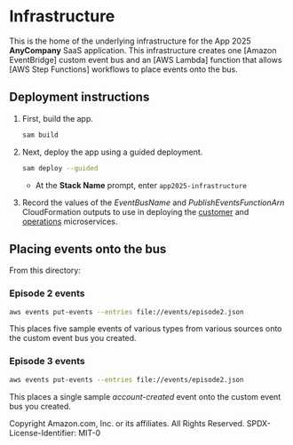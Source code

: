 # Infrastructure

This is the home of the underlying infrastructure for the App 2025 **AnyCompany** SaaS application. This infrastructure creates one [Amazon EventBridge] custom event bus and an [AWS Lambda] function that allows [AWS Step Functions] workflows to place events onto the bus.

## Deployment instructions

1. First, build the app.
    ```bash
    sam build
    ```
1. Next, deploy the app using a guided deployment.
    ```bash
    sam deploy --guided
    ```
    * At the **Stack Name** prompt, enter `app2025-infrastructure`
    
1. Record the values of the _EventBusName_ and _PublishEventsFunctionArn_ CloudFormation outputs to use in deploying the [customer][customer] and [operations][operations] microservices.

## Placing events onto the bus

From this directory:

### Episode 2 events

```bash
aws events put-events --entries file://events/episode2.json
```
This places five sample events of various types from various sources onto the custom event bus you created.

### Episode 3 events

```bash
aws events put-events --entries file://events/episode2.json
```

This places a single sample _account-created_ event onto the custom event bus you created.

Copyright Amazon.com, Inc. or its affiliates. All Rights Reserved.
SPDX-License-Identifier: MIT-0

[customer]: ../customer
[operations]: ../operations
